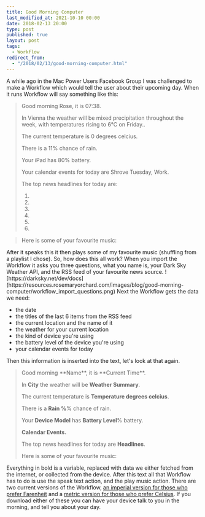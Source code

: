 ```yaml
---
title: Good Morning Computer
last_modified_at: 2021-10-10 00:00
date: 2018-02-13 20:00
type: post
published: true
layout: post
tags:
  - Workflow
redirect_from:
  - "/2018/02/13/good-morning-computer.html"
---
```

A while ago in the Mac Power Users Facebook Group I was challenged to make a Workflow which would tell the user about their upcoming day. When it runs Workflow will say something like this:  

<!--more-->

<blockquote>
Good morning Rose, it is 07:38.


In Vienna the weather will be mixed precipitation throughout the week, with temperatures rising to 6°C on Friday..


The current temperature is 0 degrees celcius.


There is a 11% chance of rain.


Your iPad has 80% battery.


Your calendar events for today are Shrove Tuesday, Work.


The top news headlines for today are:  
<ol>
<li>
</li>
<li>
</li>
<li>
</li>
<li>
</li>
<li>
</li>
<li>
</li>
</ol>
</blockquote>
<blockquote>
Here is some of your favourite music:  
</blockquote>
After it speaks this it then plays some of my favourite music (shuffling from a playlist I chose).  
So, how does this all work?  
When you import the Workflow it asks you three questions, what you name is, your Dark Sky Weather API, and the RSS feed of your favourite news source.  
![https://darksky.net/dev/docs](https://resources.rosemaryorchard.com/images/blog/good-morning-computer/workflow_import_questions.png)
Next the Workflow gets the data we need:  
<ul>
<li>the date</li>
<li>the titles of the last 6 items from the RSS feed</li>
<li>the current location and the name of it</li>
<li>the weather for your current location</li>
<li>the kind of device you're using</li>
<li>the battery level of the device you're using</li>
<li>your calendar events for today</li>
</ul>
Then this information is inserted into the text, let's look at that again.  
<blockquote>
Good morning **Name**, it is **Current Time**.


In **City** the weather will be **Weather Summary**.


The current temperature is **Temperature degrees celcius**.


There is a **Rain %**% chance of rain.


Your **Device Model** has **Battery Level**% battery.


**Calendar Events.**


The top news headlines for today are **Headlines**.


Here is some of your favourite music:  
</blockquote>
Everything in bold is a variable, replaced with data we either fetched from the internet, or collected from the device. After this text all that Workflow has to do is use the speak text action, and the play music action.  
There are two current versions of the Workflow, <a href="https://workflow.is/workflows/94ba7b07407948bdbabccfdb4c1d63fa">an imperial version for those who prefer Farenheit</a> and a <a href="https://workflow.is/workflows/c9964e848eee49c6a3b4290f00338322">metric version for those who prefer Celsius</a>. If you download either of these you can have your device talk to you in the morning, and tell you about your day.  
